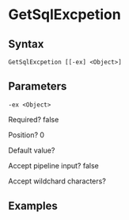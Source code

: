 

# GetSqlExcpetion


## Syntax

    GetSqlExcpetion [[-ex] <Object>]



## Parameters

    
    -ex <Object>

Required?  false

Position? 0

Default value? 

Accept pipeline input? false

Accept wildchard characters? 
    

## Examples


